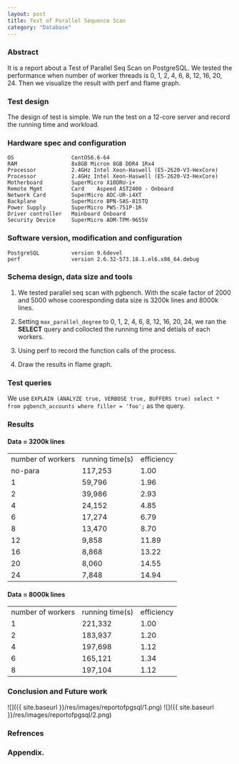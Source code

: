 ```yaml
---  
layout: post
title: Test of Parallel Sequence Scan
category: "Database"
---  
```


### Abstract ###

It is a report about a Test of Parallel Seq Scan on PostgreSQL. We tested the performance when number of worker threads is 0, 1, 2, 4, 6, 8, 12, 16, 20, 24. Then we visualize the result with perf and flame graph.





### Test design

The design of test is simple. We run the test on a 12-core server and record the running time and workload.

### Hardware spec and configuration ###

	OS					CentOS6.6-64
	RAM					8x8GB Micron 8GB DDR4 1Rx4
	Processor			2.4GHz Intel Xeon-Haswell (E5-2620-V3-HexCore)
	Processor			2.4GHz Intel Xeon-Haswell (E5-2620-V3-HexCore)
	Motherboard			SuperMicro X10DRU-i+
	Remote Mgmt 		Card	Aspeed AST2400 - Onboard
	Network Card		SuperMicro AOC-UR-i4XT
	Backplane			SuperMicro BPN-SAS-815TQ
	Power Supply		SuperMicro PWS-751P-1R
	Driver controller	Mainboard Onboard
	Security Device		SuperMicro AOM-TPM-9655V

### Software version, modification and configuration ###

	PostgreSQL			version 9.6devel
	perf				version 2.6.32-573.18.1.el6.x86_64.debug

### Schema design, data size and tools ###

1. We tested parallel seq scan with pgbench. With the scale factor of 2000 and 5000 whose cooresponding data size is 3200k lines and 8000k lines.

2. Setting `max_parallel_degree` to 0, 1, 2, 4, 6, 8, 12, 16, 20, 24, we ran the **SELECT** query and collocted the running time and detials of each workers.

3. Using perf to record the function calls of the process.

4. Draw the results in flame graph.

### Test queries ###

We use `EXPLAIN (ANALYZE true, VERBOSE true, BUFFERS true) select * from pgbench_accounts where filler = 'foo';` as the query.

### Results ###

#### Data = 3200k lines ####

<table class="table table-bordered table-striped table-condensed">
   <tr>
      <td>number of workers</td>
      <td>running time(s)</td>
      <td>efficiency</td>
   </tr>
   <tr>
      <td>no-para</td>
      <td>117,253 </td>
      <td>1.00 </td>
   </tr>
   <tr>
      <td>1</td>
      <td>59,796 </td>
      <td>1.96 </td>
   </tr>
   <tr>
      <td>2</td>
      <td>39,986 </td>
      <td>2.93 </td>
   </tr>
   <tr>
      <td>4</td>
      <td>24,152 </td>
      <td>4.85 </td>
   </tr>
   <tr>
      <td>6</td>
      <td>17,274 </td>
      <td>6.79 </td>
   </tr>
   <tr>
      <td>8</td>
      <td>13,470 </td>
      <td>8.70 </td>
   </tr>
   <tr>
      <td>12</td>
      <td>9,858 </td>
      <td>11.89 </td>
   </tr>
   <tr>
      <td>16</td>
      <td>8,868 </td>
      <td>13.22 </td>
   </tr>
   <tr>
      <td>20</td>
      <td>8,060 </td>
      <td>14.55 </td>
   </tr>
   <tr>
      <td>24</td>
      <td>7,848 </td>
      <td>14.94 </td>
   </tr>
</table>


#### Data = 8000k lines ####

<table class="table table-bordered table-striped table-condensed">
   <tr>
      <td>number of workers</td>
      <td>running time(s)</td>
      <td>efficiency</td>
   </tr>
   <tr>
      <td>1</td>
      <td>221,332 </td>
      <td>1.00 </td>
   </tr>
   <tr>
      <td>2</td>
      <td>183,937 </td>
      <td>1.20 </td>
   </tr>
   <tr>
      <td>4</td>
      <td>197,698 </td>
      <td>1.12 </td>
   </tr>
   <tr>
      <td>6</td>
      <td>165,121 </td>
      <td>1.34 </td>
   </tr>
   <tr>
      <td>8</td>
      <td>197,104 </td>
      <td>1.12 </td>
   </tr>
</table>


### Conclusion and Future work ###

![]({{ site.baseurl }}/res/images/reportofpgsql/1.png)
![]({{ site.baseurl }}/res/images/reportofpgsql/2.png)

### Refrences ###

### Appendix. ###